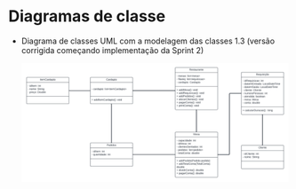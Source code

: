 # Diagramas de classe


* Diagrama de classes UML com a modelagem das classes 1.3 (versão corrigida começando implementação da Sprint 2)


   ![Diagrama UML](https://github.com/DisciplinasProgramacao/lpm-projeto2024-1-advanced-group/blob/diagramaUML/docs/diagramas/UML%20diagrams.png)

